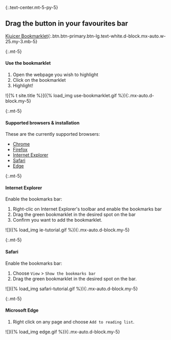 {:.text-center.mt-5-py-5}
## Drag the button in your favourites bar
[Kjuicer Bookmarklet](javascript:var%20s=document.createElement('script');document.body.appendChild(s);s.onload=function(){KjuicerBookmarklet()};s.src='//kjuicer.gitlab.io/bookmarklet/bookmarklet.js';void(0);){:.btn.btn-primary.btn-lg.text-white.d-block.mx-auto.w-25.my-3.mb-5}

{:.mt-5}
#### Use the bookmarklet
1. Open the webpage you wish to highlight
2. Click on the bookmarklet
3. Highlight!

![{% t site.title %}]({% load_img use-bookmarklet.gif %}){:.mx-auto.d-block.my-5}

{:.mt-5}
#### Supported browsers & installation
These are the currently supported browsers:

- [Chrome][kj2]
- [Firefox][kj1]
- [Internet Explorer](#internet-explorer)
- [Safari](#safari)
- [Edge](#microsoft-edge)

{:.mt-5}
#### Internet Explorer
Enable the bookmarks bar:

1. Right-clic on Internet Explorer's toolbar and enable the bookmarks bar
2. Drag the green bookmarklet in the desired spot on the bar
3. Confirm you want to add the bookmarklet.

![]({% load_img ie-tutorial.gif %}){:.mx-auto.d-block.my-5}

{:.mt-5}
#### Safari
Enable the bookmarks bar:

1. Choose `View` > `Show the bookmarks bar`
2. Drag the green bookmarklet in the desired spot on the bar.

![]({% load_img safari-tutorial.gif %}){:.mx-auto.d-block.my-5}

{:.mt-5}
#### Microsoft Edge

1. Right click on any page and choose `Add to reading list`.

![]({% load_img edge.gif %}){:.mx-auto.d-block.my-5}

[kj1]: https://addons.mozilla.org/en-US/firefox/addon/kjuicer/
[kj2]: https://chrome.google.com/webstore/detail/kjuicer/kgjcgankonbfhdgpfdbggfifpcabocno
